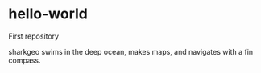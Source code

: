 # hello-world
First repository

sharkgeo swims in the deep ocean, makes maps, and navigates
with a fin compass.
